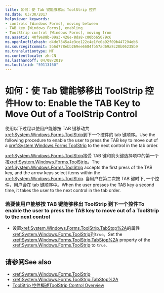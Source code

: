 ```yaml
---
title: 如何：使 Tab 键能够移出 ToolStrip 控件
ms.date: 03/30/2017
helpviewer_keywords:
- controls [Windows Forms], moving between
- TAB key [Windows Forms], enabling
- ToolStrip control [Windows Forms], moving from
ms.assetid: 40f9e88b-09a3-428e-8da8-c00bb65079c6
ms.openlocfilehash: d4de7345a4e3ce122c4e1fc0a92f09b447204eb6
ms.sourcegitcommit: 5b6d778ebb269ee6684fb57ad69a8c28b06235b9
ms.translationtype: MT
ms.contentlocale: zh-CN
ms.lasthandoff: 04/08/2019
ms.locfileid: "59113160"
---
```

# <a name="how-to-enable-the-tab-key-to-move-out-of-a-toolstrip-control"></a><span data-ttu-id="64a03-102">如何：使 Tab 键能够移出 ToolStrip 控件</span><span class="sxs-lookup"><span data-stu-id="64a03-102">How to: Enable the TAB Key to Move Out of a ToolStrip Control</span></span>
<span data-ttu-id="64a03-103">使用以下过程以使用户能够按 TAB 键移动共<xref:System.Windows.Forms.ToolStrip>到下一个控件的 tab 键顺序。</span><span class="sxs-lookup"><span data-stu-id="64a03-103">Use the following procedure to enable the user to press the TAB key to move out of a <xref:System.Windows.Forms.ToolStrip> to the next control in the tab order.</span></span>  
  
 <span data-ttu-id="64a03-104"><xref:System.Windows.Forms.ToolStrip>接受 TAB 键和箭头键选择项中的第一个按<xref:System.Windows.Forms.ToolStrip>。</span><span class="sxs-lookup"><span data-stu-id="64a03-104">The <xref:System.Windows.Forms.ToolStrip> accepts the first press of the TAB key, and the arrow keys select items within the <xref:System.Windows.Forms.ToolStrip>.</span></span> <span data-ttu-id="64a03-105">当用户在第二次按 TAB 键时下, 一个控件，用户会在 tab 键顺序中。</span><span class="sxs-lookup"><span data-stu-id="64a03-105">When the user presses the TAB key a second time, it takes the user to the next control in the tab order.</span></span>  
  
### <a name="to-enable-the-user-to-press-the-tab-key-to-move-out-of-a-toolstrip-to-the-next-control"></a><span data-ttu-id="64a03-106">若要使用户能够按 TAB 键能够移出 ToolStrip 到下一个控件</span><span class="sxs-lookup"><span data-stu-id="64a03-106">To enable the user to press the TAB key to move out of a ToolStrip to the next control</span></span>  
  
-   <span data-ttu-id="64a03-107">设置<xref:System.Windows.Forms.ToolStrip.TabStop%2A>的属性<xref:System.Windows.Forms.ToolStrip>到`true`。</span><span class="sxs-lookup"><span data-stu-id="64a03-107">Set the <xref:System.Windows.Forms.ToolStrip.TabStop%2A> property of the <xref:System.Windows.Forms.ToolStrip> to `true`.</span></span>  
  
## <a name="see-also"></a><span data-ttu-id="64a03-108">请参阅</span><span class="sxs-lookup"><span data-stu-id="64a03-108">See also</span></span>

- <xref:System.Windows.Forms.ToolStrip>
- <xref:System.Windows.Forms.ToolStrip.TabStop%2A>
- [<span data-ttu-id="64a03-109">ToolStrip 控件概述</span><span class="sxs-lookup"><span data-stu-id="64a03-109">ToolStrip Control Overview</span></span>](toolstrip-control-overview-windows-forms.md)
